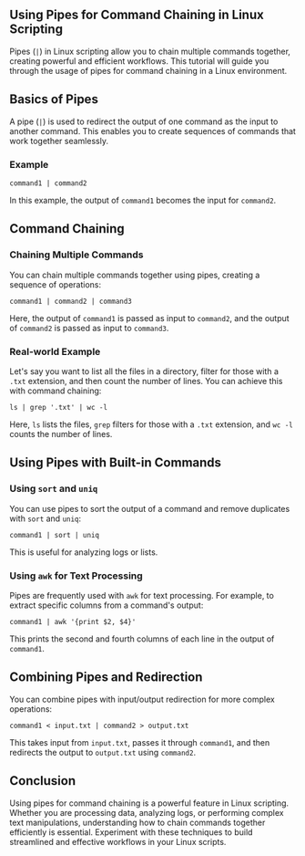 ## Using Pipes for Command Chaining in Linux Scripting
Pipes (`|`) in Linux scripting allow you to chain multiple commands together, creating powerful and efficient workflows.
This tutorial will guide you through the usage of pipes for command chaining in a Linux environment.

## Basics of Pipes
A pipe (`|`) is used to redirect the output of one command as the input to another command. This enables you to create 
sequences of commands that work together seamlessly.

### Example

```
command1 | command2
```
In this example, the output of `command1` becomes the input for `command2`.

## Command Chaining

### Chaining Multiple Commands
You can chain multiple commands together using pipes, creating a sequence of operations:

```
command1 | command2 | command3
```
Here, the output of `command1` is passed as input to `command2`, and the output of `command2` is passed as input to `command3`.

### Real-world Example
Let's say you want to list all the files in a directory, filter for those with a `.txt` extension, and then count the number
of lines. You can achieve this with command chaining:

```
ls | grep '.txt' | wc -l
```
Here, `ls` lists the files, `grep` filters for those with a `.txt` extension, and `wc -l` counts the number of lines.

## Using Pipes with Built-in Commands

### Using `sort` and `uniq`
You can use pipes to sort the output of a command and remove duplicates with `sort` and `uniq`:

```
command1 | sort | uniq
```
This is useful for analyzing logs or lists.

### Using `awk` for Text Processing
Pipes are frequently used with `awk` for text processing. For example, to extract specific columns from a command's output:

```
command1 | awk '{print $2, $4}'
```
This prints the second and fourth columns of each line in the output of `command1`.

## Combining Pipes and Redirection
You can combine pipes with input/output redirection for more complex operations:

```
command1 < input.txt | command2 > output.txt
```
This takes input from `input.txt`, passes it through `command1`, and then redirects the output to `output.txt` using `command2`.

## Conclusion
Using pipes for command chaining is a powerful feature in Linux scripting. Whether you are processing data, analyzing logs,
or performing complex text manipulations, understanding how to chain commands together efficiently is essential. Experiment
with these techniques to build streamlined and effective workflows in your Linux scripts.
